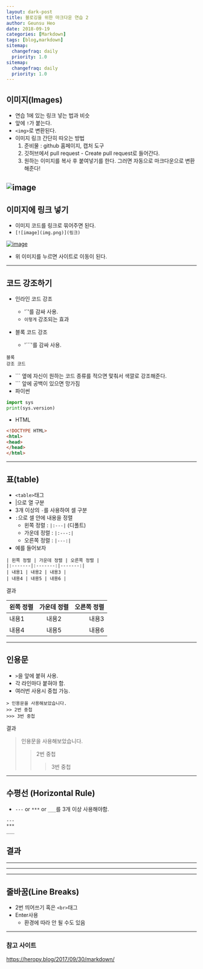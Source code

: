 ```yaml
---
layout: dark-post
title: 블로깅을 위한 마크다운 연습 2
author: Geunsu Heo
date: 2018-09-19
categories: [Markdown]
tags: [blog,markdown]
sitemap:
  changefraq: daily
  priority: 1.0
sitemap:
  changefraq: daily
  priority: 1.0
---
```




## 이미지(Images)
- 연습 1에 있는 링크 넣는 법과 비슷
- 앞에 `!`가 붙는다.
- `<img>`로 변환된다.
- 이미지 링크 간단히 따오는 방법
  1. 준비물 : github 홈페이지, 캡처 도구 
  1. 깃허브에서 pull request - Create pull request로 들어간다.
  1. 원하는 이미지를 복사 후 붙여넣기를 한다. 그러면 자동으로 마크다운으로 변환해준다!  
  
![image](https://user-images.githubusercontent.com/11483057/45701016-0c98ae80-bba9-11e8-961d-675d6aaa0018.png)
---
## 이미지에 링크 넣기
- 이미지 코드를 링크로 묶어주면 된다.  
- `[![image](img.png)](링크)`

[![image](https://user-images.githubusercontent.com/11483057/45701016-0c98ae80-bba9-11e8-961d-675d6aaa0018.png)](https://geunsuheo.github.io//markdown/markdown/)
- 위 이미지를 누르면 사이트로 이동이 된다.

---
## 코드 강조하기
- 인라인 코드 강조
  - '\`'를 감싸 사용.
  - `이렇게` 강조되는 효과

- 블록 코드 강조
  - '\`\`\`'를 감싸 사용.
  
```
블록
강조 코드
```
  
  - \`\`\` 옆에 자신이 원하는 코드 종류를 적으면 맟춰서 색깔로 강조해준다.
  - \`\`\` 앞에 공백이 있으면 망가짐
  - 파이썬
  
```python
import sys
print(sys.version)
```
  
  - HTML
  
```HTML
<!DOCTYPE HTML>  
<html>  
<head>  
</head>  
</html>  
```
  
---
## 표(table)
- `<table>`태그
- |으로 열 구분
- 3개 이상의 `-`를 사용하여 셀 구분
- `:`으로 셀 안에 내용을 정렬
  - 왼쪽 정렬 : `|:---|` (디폴트)
  - 가운데 정렬 : `|:---:|`
  - 오른쪽 정렬 : `|---:|`
- 예를 들어보자

```
| 왼쪽 정렬 | 가운데 정렬 | 오른쪽 정렬 |  
|:-------|:-------:|-------:|  
| 내용1 | 내용2 | 내용3 |  
| 내용4 | 내용5 | 내용6 |  
```

결과

| 왼쪽 정렬 | 가운데 정렬 | 오른쪽 정렬 |
|:---|:---:|---:|
| 내용1 | 내용2 | 내용3 |
| 내용4 | 내용5 | 내용6 |

---
## 인용문
- `>`을 앞에 붙혀 사용.
- 각 라인마다 붙혀야 함.
- 여러번 사용시 중첩 가능.

```
> 인용문을 사용해보았습니다.
>> 2번 중첩
>>> 3번 중첩
```

결과
> 인용문을 사용해보았습니다.
>> 2번 중첩
>>> 3번 중첩

---
## 수평선 (Horizontal Rule)
- `---` or `***` or `___`를 3개 이상 사용해야함.

```
---
***
___
```

결과
---
***
___

---
## 줄바꿈(Line Breaks)
- 2번 띄어쓰기 혹은 `<br>`태그
- Enter사용
  - 환경에 따라 안 될 수도 있음

---
### 참고 사이트
https://heropy.blog/2017/09/30/markdown/

